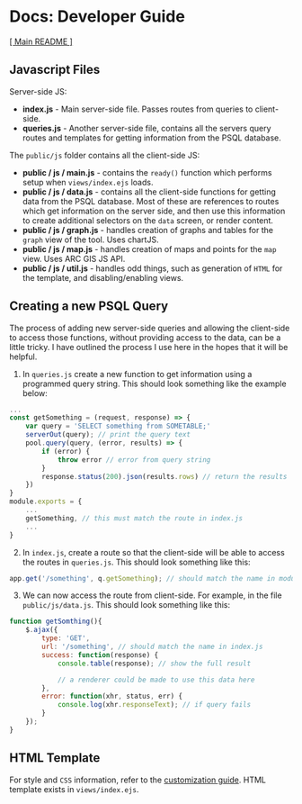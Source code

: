 # Docs: Developer Guide
[[ Main README ]](../README.md)

## Javascript Files

Server-side JS:

- **index.js** - Main server-side file. Passes routes from queries to client-side.
- **queries.js** - Another server-side file, contains all the servers query routes and templates for getting information from the PSQL database.

The `public/js` folder contains all the client-side JS:
- **public / js / main.js** - contains the `ready()` function which performs setup when `views/index.ejs` loads.
- **public / js / data.js** - contains all the client-side functions for getting data from the PSQL database. Most of these are references to routes which get information on the server side, and then use this information to create additional selectors on the `data` screen, or render content.
- **public / js / graph.js** - handles creation of graphs and tables for the `graph` view of the tool. Uses chartJS.
- **public / js / map.js** - handles creation of maps and points for the `map` view. Uses ARC GIS JS API.
- **public / js / util.js** - handles odd things, such as generation of `HTML` for the template, and disabling/enabling views.

## Creating a new PSQL Query
The process of adding new server-side queries and allowing the client-side to access those functions, without providing access to the data, can be a little tricky. I have outlined the process I use here in the hopes that it will be helpful.
1. In `queries.js` create a new function to get information using a programmed query string. This should look something like the example below:
```js
...
const getSomething = (request, response) => {
    var query = 'SELECT something from SOMETABLE;'
    serverOut(query); // print the query text
    pool.query(query, (error, results) => {
        if (error) {
            throw error // error from query string
        }
        response.status(200).json(results.rows) // return the results
    })
}
module.exports = {
    ...
    getSomething, // this must match the route in index.js
    ...
}
```
2. In `index.js`, create a route so that the client-side will be able to access the routes in `queries.js`. This should look something like this:
```js
app.get('/something', q.getSomething); // should match the name in module.exports
```
3. We can now access the route from client-side. For example, in the file `public/js/data.js`. This should look something like this:
```js
function getSomthing(){
    $.ajax({
        type: 'GET',
        url: '/something', // should match the name in index.js
        success: function(response) { 
            console.table(response); // show the full result

            // a renderer could be made to use this data here
        },
        error: function(xhr, status, err) {
            console.log(xhr.responseText); // if query fails
        }
    });
}
```


## HTML Template
For style and `CSS` information, refer to the [ customization guide](CUSTOM.md). 
HTML template exists in `views/index.ejs`.